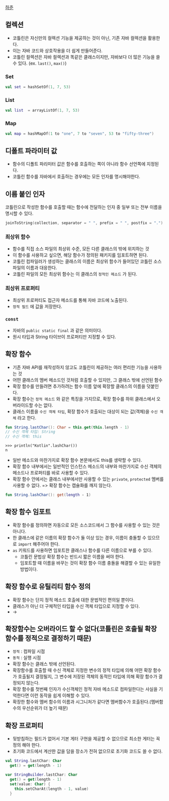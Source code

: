 [하준](https://www.notion.so/3-d20f911cb27c45608a2d15d67f49457c)

## 컬렉션
- 코틀린은 자신만의 컬렉션 기능을 제공하는 것이 아닌, 기존 자바 컬렉션을 활용한다.  
- 이는 자바 코드와 상호작용을 더 쉽게 만들어준다.
- 코틀린 컬렉션은 자바 컬렉션과 똑같은 클래스이지만, 자바보다 더 많은 기능을 쓸 수 있다. (ex. `last()`, `max()`)


### Set
```kotlin
val set = hashSetOf(1, 7, 53)
```


### List
```kotlin
val list  = arrayListOf(1, 7, 53)
```


### Map
```kotlin
val map = hashMapOf(1 to "one", 7 to "seven", 53 to "fifty-three")
```


## 디폴트 파라미터 값
- 함수의 디폴트 파리미터 값은 함수를 호출하는 쪽이 아니라 함수 선언쪽에 지정된다.
- 코틀린 함수를 자바에서 호출하는 경우에는 모든 인자를 명시해야한다.
 
 
## 이름 붙인 인자
코틀린으로 작성한 함수를 호출할 때는 함수에 전달하는 인자 중 일부 또는 전부 이름을 명시할 수 있다.
```kotlin
joinToString(collection, separator = " ", prefix = " ", postfix = ".")
```


### 최상위 함수
- 함수를 직접 소스 파일의 최상위 수준, 모든 다른 클래스의 밖에 위치하는 것
- 이 함수를 사용하고 싶으면, 해당 함수가 정의된 패키지를 임포트하면 된다.
- 코틀린 컴파일러가 생성하는 클래스의 이름은 최상위 함수가 들어있던 코틀린 소스 파일의 이름과 대응한다.
- 코틀린 파일의 모든 최상위 함수는 이 클래스의 `정적인 메소드` 가 된다.


### 최상위 프로퍼티
- 최상위 프로퍼티도 접근자 메소드를 통해 자바 코드에 노출된다.
- `정적 필드` 에 값을 저장한다.


### `const` 
- 자바의 `public static final` 과 같은 의미이다.
- 원시 타입과 String 타이브이 프로퍼티만 지정할 수 있다.
    
    
## 확장 함수
- 기존 자바 API를 재작성하지 않고도 코틀린이 제공하는 여러 편리한 기능을 사용하는 것
- 어떤 클래스의 멤버 메소드인 것처럼 호출할 수 있지만, 그 클래스 밖에 선언된 함수
- 확장 함수를 만들려면 추가하려는 함수 이름 앞에 확장할 클래스의 이름을 덧붙인다.
- 확장 함수는 `정적 메소드` 와 같은 특징을 가지므로, 확장 함수를 하위 클래스에서 오버라이드할 수는 없다.
- 클래스 이름을 `수신 객체 타입`, 확장 함수가 호출되는 대상이 되는 값(객체)을 `수신 객체` 라고 한다.

```kotlin
fun String.lastChar(): Char = this.get(this.length - 1)
// 수신 객체 타입: String 
// 수신 객체: this
```

```
>>> println("Kotlin".lashChar())
n
```

- 일반 메소드와 마찬가지로 확장 함수 본문에서도 this를 생략할 수 있다.
- 확장 함수 내부에서는 일반적인 인스턴스 메소드의 내부와 마찬가지로 수신 객체의 메소드나 프로퍼티를 바로 사용할 수 있다.
- 확장 함수 안에서는 클래스 내부에서만 사용할 수 있는 `private`, `protected` 멤버를 사용할 수 없다. => 확장 함수는 캡슐화를 깨지 않는다.
```kotlin
fun String.lashChar(): get(length - 1)
```

## 확장 함수 임포트
- 확장 함수를 정의하면 자동으로 모든 소스코드에서 그 함수를 사용할 수 있는 것은 아니다.
- 한 클래스에 같은 이름의 확장 함수가 둘 이상 있는 경우, 이름이 충돌할 수 있으므로 `import` 해주어야 한다.
- `as` 키워드를 사용하면 임포트한 클래스나 함수를 다른 이름으로 부를 수 있다.
  - 코틀린 문법상 확장 함수는 반드시 짧은 이름을 써야 한다.
  - 임포트할 때 이름을 바꾸는 것이 확장 함수 이름 충돌을 해결할 수 있는 유일한 방법이다.   
  
   
## 확장 함수로 유틸리티 함수 정의
- 확장 함수는 단지 정적 메소드 호출에 대한 문법적인 편의일 뿐이다.
- 클래스가 아닌 더 구체적인 타입을 수신 객체 타입으로 지정할 수 있다.
- <T> → <String>
    

## 확장함수는 오버라이드 할 수 없다(코틀린은 호출될 확장 함수를 정적으로 결정하기 때문)
- `정적` : 컴파일 시점
- `동적` : 실행 시점
- 확장 함수는 클래스 밖에 선언된다.
- 확장함수를 호출할 때 수신 객체로 지정한 변수의 정적 타입에 의해 어떤 확장 함수가 호출될지 결정될지, 그 변수에 저장된 객체의 동적인 타입에 의해 확장 함수가 결정되지 않는다.
- 확장 함수를 첫번째 인자가 수신객체인 정적 자바 메소드로 컴파일한다는 사실을 기억한다면 이런 동작을 쉽게 이해할 수 있다.  
- 확장한 함수와 멤버 함수의 이름과 시그니처가 같다면 멤버함수가 호출된다.(멤버함수의 우선순위가 더 높기 때문)
    
    
## 확장 프로퍼티
- 뒷받침하는 필드가 없어서 기본 게터 구현을 제공할 수 없으므로 최소한 게터는 꼭 정의 해야 한다.
- 초기화 코드에서 계산한 값을 담을 장소가 전혀 없으므로 초기화 코드도 쓸 수 없다.

```kotlin
val String.lastChar: Char
  get() = get(length - 1)
```

```kotlin
var StringBuilder.lastChar: Char
  get() = get(length - 1)
  set(value: Char) {
    this.setCharAt(length - 1, value)
  }
```
